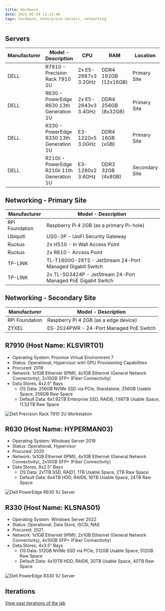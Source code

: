 ```yaml
---
title: Hardware
date: 2021-05-24 11:23:46
tags: hardware, enterprise servers, networking
---
```


## Servers
  
| Manufacturer | Model - Description | CPU | RAM | Location |
| ------------ | ------------ | ------------ | ------------ | ------------ |
| DELL | R7910 - Precision Rack 7910 2U | 2x E5-2667v3 3.2GHz | DDR4 192GB (12x16GB) | Primary Site |
| DELL | R630 - PowerEdge R630 13th Generation 1U | 2x E5-2643v3 3.4GHz | DDR4 256GB (8x32GB) | Primary Site |
| DELL | R330 - PowerEdge R330 13th Generation 1U | E3-1220v5 3.0GHz |DDR4 16GB (xGB) | Primary Site |
| DELL | R210ii - PowerEdge R210ii 11th Generation 1U | E3-1280v2 3.6GHz | DDR3 32GB (4x8GB) | Secondary Site |

## Networking - Primary Site
  
| Manufacturer | Model - Description |
| ------------ | ------------ |
| RPi Foundation | Raspberry Pi 4 2GB (as a primary Pi-hole) |
| Ubiquiti | USG-3P - UniFi Security Gateway |
| Ruckus | 2x H510 - In Wall Access Point |
| Ruckus | 2x R610 - Access Point |
| TP-LINK | TL-T1600G-28TS - JetStream 24-Port Managed Gigabit Switch |
| TP-LINK | 2x TL-SG3424P - JetStream 24-Port Managed PoE Gigabit Switch |

## Networking - Secondary Site
| Manufacturer | Model - Description |
| ------------ | ------------ |
| RPi Foundation | Raspberry Pi 4 2GB (as a edge device) |
| ZYXEL | ES-2024PWR - 24-Port Managed PoE Switch |

## R7910 (Host Name: KLSVIRT01)
- Operating System:  Proxmox Virtual Environment 7
- Status: Operational, Hypervisor with GPU Provisioning Capabilities
- Procured: 2019
- Network: 1x1GB Ethernet (IPMI), 4x1GB Ethernet (General Network Connectivity), 2x10GB SFP+ (Fiber Connectivity)  
- Data Stores, 8x2.5" Bays
    - OS Data: 256GB NVMe SSD via PCIe, Standalone, 256GB Usable Space, 256GB Raw Space
    - Default Data: 6x1.92TB Enterprise SSD, RAID6, 7.68TB Usable Space, 11.52TB Raw Space

![Dell Precision Rack 7910 2U Workstation](../../../../images/kls-fsc-r7910-sm.jpg "Dell Precision Rack 7910 2U Workstation")

## R630 (Host Name: HYPERMAN03)
- Operating System:  Windows Server 2019
- Status: Operational, Hypervisor
- Procured: 2020
- Network: 1x1GB Ethernet (IPMI), 4x1GB Ethernet (General Network Connectivity), 2x10GB SFP+ (Fiber Connectivity) 
- Data Stores, 8x2.5" Bays
    - OS Data: 2x1TB SSD, RAID1, 1TB Usable Space, 2TB Raw Space
    - Default Data: 6x4TB HDD, RAID6, 16TB Usable Space, 24TB Raw Space 

![Dell PowerEdge R630 1U Server](../../../../images/kls-fsc-r630-sm.jpg "Dell PowerEdge R630 1U Server")

## R330 (Host Name: KLSNAS01)
- Operating System:  Windows Server 2022
- Status: Operational, Data Store, iSCSI, NAS
- Procured: 2021
- Network: 1x1GB Ethernet (IPMI), 2x1GB Ethernet (General Network Connectivity), 4x10GB SFP+ (Fiber Connectivity) 
- Data Stores, 4x3.5" Bays
    - OS Data: 512GB NVMe SSD via PCIe, 512GB Usable Space, 512GB Raw Space
    - Default Data: 4x10TB HDD, RAID6, 20TB Usable Space, 40TB Raw Space

![Dell PowerEdge R330 1U Server](../../../../images/kls-fsc-r330-sm.jpg "Dell PowerEdge R330 1U Server")

## Iterations
[View past iterations of the lab](/lab/Iterations)